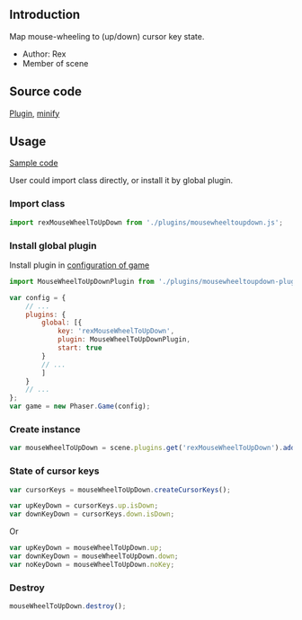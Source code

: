 ## Introduction

Map mouse-wheeling to (up/down) cursor key state.

- Author: Rex
- Member of scene

## Source code

[Plugin](https://github.com/rexrainbow/phaser3-rex-notes/blob/master/plugins/mousewheeltoupdown-plugin.js), [minify](https://github.com/rexrainbow/phaser3-rex-notes/blob/master/plugins/dist/rexmousewheeltoupdownplugin.min.js)

## Usage

[Sample code](https://github.com/rexrainbow/phaser3-rex-notes/tree/master/examples/cursor-at-bound)

User could import class directly, or install it by global plugin.

### Import class

```javascript
import rexMouseWheelToUpDown from './plugins/mousewheeltoupdown.js';
```

### Install global plugin

Install plugin in [configuration of game](game.md#configuration)

```javascript
import MouseWheelToUpDownPlugin from './plugins/mousewheeltoupdown-plugin.js';

var config = {
    // ...
    plugins: {
        global: [{
            key: 'rexMouseWheelToUpDown',
            plugin: MouseWheelToUpDownPlugin,
            start: true
        }
        // ...
        ]
    }
    // ...
};
var game = new Phaser.Game(config);
```

### Create instance

```javascript
var mouseWheelToUpDown = scene.plugins.get('rexMouseWheelToUpDown').add(scene);
```

### State of cursor keys

```javascript
var cursorKeys = mouseWheelToUpDown.createCursorKeys();

var upKeyDown = cursorKeys.up.isDown;
var downKeyDown = cursorKeys.down.isDown;
```

Or

```javascript
var upKeyDown = mouseWheelToUpDown.up;
var downKeyDown = mouseWheelToUpDown.down;
var noKeyDown = mouseWheelToUpDown.noKey;
```

### Destroy

```javascript
mouseWheelToUpDown.destroy();
```